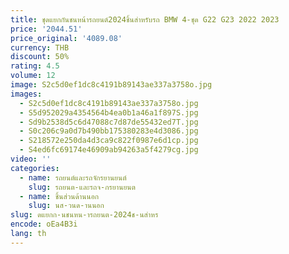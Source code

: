 ```yaml
---
title: ชุดแยกกันชนหน้ารถยนต์2024ชิ้นสำหรับรถ BMW 4-ชุด G22 G23 2022 2023
price: '2044.51'
price_original: '4089.08'
currency: THB
discount: 50%
rating: 4.5
volume: 12
image: S2c5d0ef1dc8c4191b89143ae337a3758o.jpg
images:
  - S2c5d0ef1dc8c4191b89143ae337a3758o.jpg
  - S5d952029a4354564b4ea0b1a46a1f897S.jpg
  - Sd9b2538d5c6d47088c7d87de55432ed7T.jpg
  - S0c206c9a0d7b490bb175380283e4d3086.jpg
  - S218572e250da4d3ca9c822f0987e6d1cp.jpg
  - S4ed6fc69174e46909ab94263a5f4279cg.jpg
video: ''
categories:
  - name: รถยนต์และรถจักรยานยนต์
    slug: รถยนต-และรถจ-กรยานยนต
  - name: ชิ้นส่วนด้านนอก
    slug: นส-วนด-านนอก
slug: ดแยกก-นชนหน-ารถยนต-2024ช-นสำหร
encode: oEa4B3i
lang: th
---
```

  